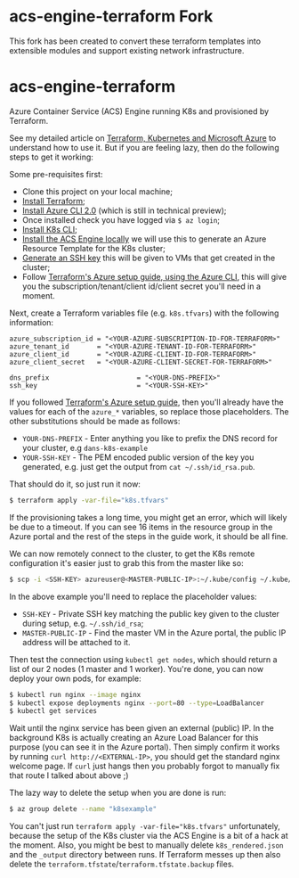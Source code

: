 # acs-engine-terraform Fork

This fork has been created to convert these terraform templates into extensible modules and support existing network infrastructure.

# acs-engine-terraform
Azure Container Service (ACS) Engine running K8s and provisioned by Terraform.

See my detailed article on [Terraform, Kubernetes and Microsoft Azure](http://danielrhoades.com/) to understand how to use it.  But if you are feeling lazy, then do the following steps to get it working:

Some pre-requisites first:

* Clone this project on your local machine;
* [Install Terraform](https://www.terraform.io/intro/getting-started/install.html);
* [Install Azure CLI 2.0](https://docs.microsoft.com/en-us/cli/azure/install-azure-cli) (which is still in technical preview);
* Once installed check you have logged via `$ az login`;
* [Install K8s CLI](https://kubernetes.io/docs/tasks/kubectl/install/);
* [Install the ACS Engine locally](https://github.com/Azure/acs-engine/blob/master/docs/acsengine.md#downloading-and-building-acs-engine-locally) we will use this to generate an Azure Resource Template for the K8s cluster;
* [Generate an SSH key](https://github.com/Azure/acs-engine/blob/master/docs/ssh.md#ssh-key-generation) this will be given to VMs that get created in the cluster;
* Follow [Terraform's Azure setup guide, using the Azure CLI](https://www.terraform.io/docs/providers/azurerm/index.html#to-create-using-azure-cli), this will give you the subscription/tenant/client id/client secret you'll need in a moment.

Next, create a Terraform variables file (e.g. `k8s.tfvars`) with the following information:

```hcl-terraform
azure_subscription_id = "<YOUR-AZURE-SUBSCRIPTION-ID-FOR-TERRAFORM>"
azure_tenant_id       = "<YOUR-AZURE-TENANT-ID-FOR-TERRAFORM>"
azure_client_id       = "<YOUR-AZURE-CLIENT-ID-FOR-TERRAFORM>"
azure_client_secret   = "<YOUR-AZURE-CLIENT-SECRET-FOR-TERRAFORM>"

dns_prefix                      = "<YOUR-DNS-PREFIX>"
ssh_key                         = "<YOUR-SSH-KEY>"
```

If you followed [Terraform's Azure setup guide](https://www.terraform.io/docs/providers/azurerm/index.html), then you'll already have the values for each of the `azure_*` variables, so replace those placeholders.  The other substitutions should be made as follows:

* `YOUR-DNS-PREFIX` - Enter anything you like to prefix the DNS record for your cluster, e.g `dans-k8s-example`
* `YOUR-SSH-KEY` - The PEM encoded public version of the key you generated, e.g. just get the output from `cat ~/.ssh/id_rsa.pub`.

That should do it, so just run it now:

```bash
$ terraform apply -var-file="k8s.tfvars"
```

If the provisioning takes a long time, you might get an error, which will likely be due to a timeout.  If you can see 16 items in the resource group in the Azure portal and the rest of the steps in the guide work, it should be all fine.

We can now remotely connect to the cluster, to get the K8s remote configuration it's easier just to grab this from the master like so:

```bash
$ scp -i <SSH-KEY> azureuser@<MASTER-PUBLIC-IP>:~/.kube/config ~/.kube/config
```

In the above example you'll need to replace the placeholder values:

* `SSH-KEY` - Private SSH key matching the public key given to the cluster during setup, e.g. `~/.ssh/id_rsa`;
* `MASTER-PUBLIC-IP` - Find the master VM in the Azure portal, the public IP address will be attached to it.

Then test the connection using `kubectl get nodes`, which should return a list of our 2 nodes (1 master and 1 worker).  You're done, you can now deploy your own pods, for example:

```bash
$ kubectl run nginx --image nginx
$ kubectl expose deployments nginx --port=80 --type=LoadBalancer
$ kubectl get services
```

Wait until the nginx service has been given an external (public) IP.  In the background K8s is actually creating an Azure Load Balancer for this purpose (you can see it in the Azure portal).  Then simply confirm it works by running `curl http://<EXTERNAL-IP>`, you should get the standard nginx welcome page.  If `curl` just hangs then you probably forgot to manually fix that route I talked about above ;)

The lazy way to delete the setup when you are done is run:

```bash
$ az group delete --name "k8sexample"
```

You can't just run `terraform apply -var-file="k8s.tfvars"` unfortunately, because the setup of the K8s cluster via the ACS Engine is a bit of a hack at the moment.  Also, you might be best to manually delete `k8s_rendered.json` and the `_output` directory between runs.  If Terraform messes up then also delete the `terraform.tfstate`/`terraform.tfstate.backup` files.
